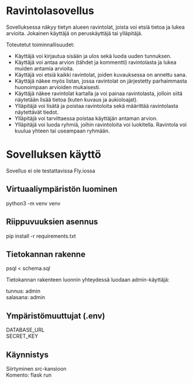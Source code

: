 # Ravintolasovellus

Sovelluksessa näkyy tietyn alueen ravintolat, joista voi etsiä tietoa ja lukea arvioita. Jokainen käyttäjä on peruskäyttäjä tai ylläpitäjä.

Toteutetut toiminnallisuudet:

- Käyttäjä voi kirjautua sisään ja ulos sekä luoda uuden tunnuksen. <br>
- Käyttäjä voi antaa arvion (tähdet ja kommentti) ravintolasta ja lukea muiden antamia arvioita.<br>
- Käyttäjä voi etsiä kaikki ravintolat, joiden kuvauksessa on annettu sana.<br>
- Käyttäjä näkee myös listan, jossa ravintolat on järjestetty parhaimmasta huonoimpaan arvioiden mukaisesti.<br>
- Käyttäjä näkee ravintolat kartalla ja voi painaa ravintolasta, jolloin siitä näytetään lisää tietoa (kuten kuvaus ja aukioloajat).<br>
- Ylläpitäjä voi lisätä ja poistaa ravintoloita sekä määrittää ravintolasta näytettävät tiedot.<br>
- Ylläpitäjä voi tarvittaessa poistaa käyttäjän antaman arvion.<br>
- Ylläpitäjä voi luoda ryhmiä, joihin ravintoloita voi luokitella. Ravintola voi kuulua yhteen tai useampaan ryhmään.<br>

# Sovelluksen käyttö
Sovellus ei ole testattavissa Fly.iossa 

## Virtuaaliympäristön luominen
python3 -m venv venv

## Riippuvuuksien asennus
pip install -r requirements.txt

## Tietokannan rakenne
psql < schema.sql

Tietokannan rakenteen luonnin yhteydessä luodaan admin-käyttäjä:

tunnus: admin <br>
salasana: admin

## Ympäristömuuttujat (.env)
DATABASE_URL  
SECRET_KEY

## Käynnistys
Siirtyminen src-kansioon<br>
Komento: flask run

